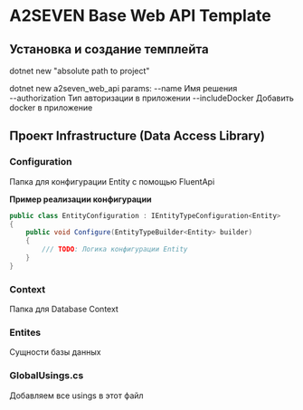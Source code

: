 # **A2SEVEN Base Web API Template**

## **Установка  и создание темплейта**

dotnet new "absolute path to project"

dotnet new a2seven_web_api
params:
--name Имя  решения  
--authorization Тип авторизации в приложении
--includeDocker Добавить docker в приложение

## **Проект Infrastructure (Data Access Library)**

### **Configuration**
Папка для конфигурации Entity с помощью FluentApi

**Пример реализации конфигурации**
```cs
public class EntityConfiguration : IEntityTypeConfiguration<Entity>
{
    public void Configure(EntityTypeBuilder<Entity> builder)
    {
        /// TODO: Логика конфигурации Entity
    }
}
```

### **Context**
Папка для Database Context

### **Entites**
Сущности базы данных

### **GlobalUsings.cs**
Добавляем все usings в этот файл